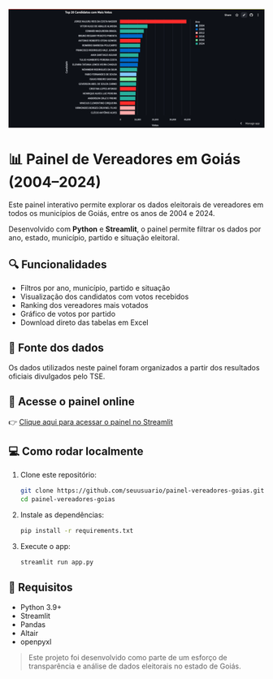 ![Visualização do app](app.png)

# 📊 Painel de Vereadores em Goiás (2004–2024)

Este painel interativo permite explorar os dados eleitorais de vereadores em todos os municípios de Goiás, entre os anos de 2004 e 2024.

Desenvolvido com **Python** e **Streamlit**, o painel permite filtrar os dados por ano, estado, município, partido e situação eleitoral.

## 🔍 Funcionalidades

- Filtros por ano, município, partido e situação
- Visualização dos candidatos com votos recebidos
- Ranking dos vereadores mais votados
- Gráfico de votos por partido
- Download direto das tabelas em Excel

## 📁 Fonte dos dados

Os dados utilizados neste painel foram organizados a partir dos resultados oficiais divulgados pelo TSE.

## 🚀 Acesse o painel online

👉 [Clique aqui para acessar o painel no Streamlit](https://painel-vereadores-goias.streamlit.app/)

## 💻 Como rodar localmente

1. Clone este repositório:
   ```bash
   git clone https://github.com/seuusuario/painel-vereadores-goias.git
   cd painel-vereadores-goias
   ```

2. Instale as dependências:
   ```bash
   pip install -r requirements.txt
   ```

3. Execute o app:
   ```bash
   streamlit run app.py
   ```

## 📎 Requisitos

- Python 3.9+
- Streamlit
- Pandas
- Altair
- openpyxl

> Este projeto foi desenvolvido como parte de um esforço de transparência e análise de dados eleitorais no estado de Goiás.
